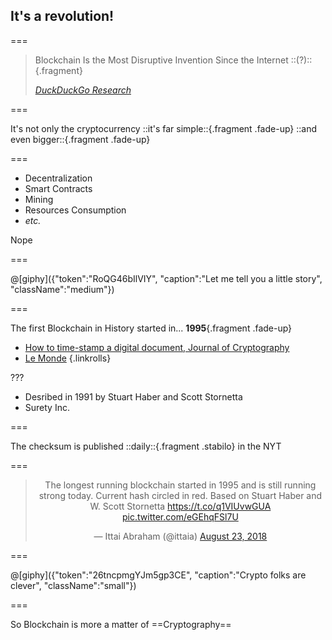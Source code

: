 <!--{section^1:data-breadcrumb="It's a revolution!"}-->

<!--{.interleaf data-background-image="/img/unsplash/patrick-perkins-623054-unsplash.jpg"}-->
<!-- Photo by Patrick Perkins on Unsplash -->

## It's a revolution!

===

> Blockchain Is the Most Disruptive Invention Since the Internet ::(?)::{.fragment}
>
> <cite><a href="https://duckduckgo.com/?q=Blockchain+Is+the+Most+Disruptive+Invention+Since+the+Internet&t=ffab&ia=web">DuckDuckGo Research</a></cite>

===
<!--{.xx-large}-->

It's not only the cryptocurrency
::it's far simple::{.fragment .fade-up}
::and even bigger::{.fragment .fade-up}

===

- Decentralization
- Smart Contracts
- Mining
- Resources Consumption
- _etc._

Nope
<!--{p:.fragment .stamp}-->

===

@[giphy]({"token":"RoQG46bIlVIY", "caption":"Let me tell you a little story", "className":"medium"})

===
<!--{.xx-large}-->

The first Blockchain in History
started in... **1995**{.fragment .fade-up}

- [How to time-stamp a digital document, Journal of Cryptography](https://link.springer.com/article/10.1007%2FBF00196791)
- [Le Monde](https://www.lemonde.fr/big-browser/article/2018/09/01/la-premiere-blockchain-de-l-histoire-date-de-1995-et-elle-est-imprimee-sur-papier_5349082_4832693.html)
{.linkrolls}

???

- Desribed in 1991 by Stuart Haber and Scott Stornetta
- Surety Inc.

===
<!--{.xx-large}-->

The checksum is published
::daily::{.fragment .stabilo} in the NYT

===

<blockquote class="twitter-tweet" data-lang="en" align="center"><p lang="en" dir="ltr">The longest running blockchain started in 1995 and is still running strong today. Current hash circled in red. Based on Stuart Haber and W. Scott Stornetta  <a href="https://t.co/q1VIUvwGUA">https://t.co/q1VIUvwGUA</a> <a href="https://t.co/eGEhqFSl7U">pic.twitter.com/eGEhqFSl7U</a></p>&mdash; Ittai Abraham (@ittaia) <a href="https://twitter.com/ittaia/status/1032435659665862657?ref_src=twsrc%5Etfw">August 23, 2018</a></blockquote>
<script async src="https://platform.twitter.com/widgets.js" charset="utf-8"></script>

===

@[giphy]({"token":"26tncpmgYJm5gp3CE", "caption":"Crypto folks are clever", "className":"small"})

===
<!--{.xx-large}-->

So Blockchain is more
a matter of ==Cryptography==

